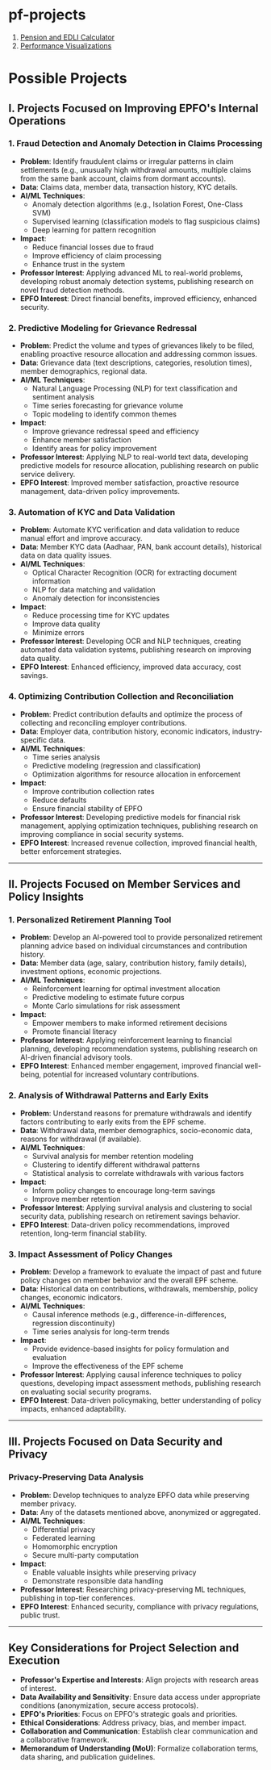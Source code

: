 # pf-projects

1. [Pension and EDLI Calculator](./calculator/cal.html)
2. [Performance Visualizations](./performance-visualization/claimwise-rejection.html)

# Possible Projects

## I. Projects Focused on Improving EPFO's Internal Operations

### 1. Fraud Detection and Anomaly Detection in Claims Processing
- **Problem**: Identify fraudulent claims or irregular patterns in claim settlements (e.g., unusually high withdrawal amounts, multiple claims from the same bank account, claims from dormant accounts).
- **Data**: Claims data, member data, transaction history, KYC details.
- **AI/ML Techniques**:
  - Anomaly detection algorithms (e.g., Isolation Forest, One-Class SVM)
  - Supervised learning (classification models to flag suspicious claims)
  - Deep learning for pattern recognition
- **Impact**:
  - Reduce financial losses due to fraud
  - Improve efficiency of claim processing
  - Enhance trust in the system
- **Professor Interest**: Applying advanced ML to real-world problems, developing robust anomaly detection systems, publishing research on novel fraud detection methods.
- **EPFO Interest**: Direct financial benefits, improved efficiency, enhanced security.

### 2. Predictive Modeling for Grievance Redressal
- **Problem**: Predict the volume and types of grievances likely to be filed, enabling proactive resource allocation and addressing common issues.
- **Data**: Grievance data (text descriptions, categories, resolution times), member demographics, regional data.
- **AI/ML Techniques**:
  - Natural Language Processing (NLP) for text classification and sentiment analysis
  - Time series forecasting for grievance volume
  - Topic modeling to identify common themes
- **Impact**:
  - Improve grievance redressal speed and efficiency
  - Enhance member satisfaction
  - Identify areas for policy improvement
- **Professor Interest**: Applying NLP to real-world text data, developing predictive models for resource allocation, publishing research on public service delivery.
- **EPFO Interest**: Improved member satisfaction, proactive resource management, data-driven policy improvements.

### 3. Automation of KYC and Data Validation
- **Problem**: Automate KYC verification and data validation to reduce manual effort and improve accuracy.
- **Data**: Member KYC data (Aadhaar, PAN, bank account details), historical data on data quality issues.
- **AI/ML Techniques**:
  - Optical Character Recognition (OCR) for extracting document information
  - NLP for data matching and validation
  - Anomaly detection for inconsistencies
- **Impact**:
  - Reduce processing time for KYC updates
  - Improve data quality
  - Minimize errors
- **Professor Interest**: Developing OCR and NLP techniques, creating automated data validation systems, publishing research on improving data quality.
- **EPFO Interest**: Enhanced efficiency, improved data accuracy, cost savings.

### 4. Optimizing Contribution Collection and Reconciliation
- **Problem**: Predict contribution defaults and optimize the process of collecting and reconciling employer contributions.
- **Data**: Employer data, contribution history, economic indicators, industry-specific data.
- **AI/ML Techniques**:
  - Time series analysis
  - Predictive modeling (regression and classification)
  - Optimization algorithms for resource allocation in enforcement
- **Impact**:
  - Improve contribution collection rates
  - Reduce defaults
  - Ensure financial stability of EPFO
- **Professor Interest**: Developing predictive models for financial risk management, applying optimization techniques, publishing research on improving compliance in social security systems.
- **EPFO Interest**: Increased revenue collection, improved financial health, better enforcement strategies.

---

## II. Projects Focused on Member Services and Policy Insights

### 1. Personalized Retirement Planning Tool
- **Problem**: Develop an AI-powered tool to provide personalized retirement planning advice based on individual circumstances and contribution history.
- **Data**: Member data (age, salary, contribution history, family details), investment options, economic projections.
- **AI/ML Techniques**:
  - Reinforcement learning for optimal investment allocation
  - Predictive modeling to estimate future corpus
  - Monte Carlo simulations for risk assessment
- **Impact**:
  - Empower members to make informed retirement decisions
  - Promote financial literacy
- **Professor Interest**: Applying reinforcement learning to financial planning, developing recommendation systems, publishing research on AI-driven financial advisory tools.
- **EPFO Interest**: Enhanced member engagement, improved financial well-being, potential for increased voluntary contributions.

### 2. Analysis of Withdrawal Patterns and Early Exits
- **Problem**: Understand reasons for premature withdrawals and identify factors contributing to early exits from the EPF scheme.
- **Data**: Withdrawal data, member demographics, socio-economic data, reasons for withdrawal (if available).
- **AI/ML Techniques**:
  - Survival analysis for member retention modeling
  - Clustering to identify different withdrawal patterns
  - Statistical analysis to correlate withdrawals with various factors
- **Impact**:
  - Inform policy changes to encourage long-term savings
  - Improve member retention
- **Professor Interest**: Applying survival analysis and clustering to social security data, publishing research on retirement savings behavior.
- **EPFO Interest**: Data-driven policy recommendations, improved retention, long-term financial stability.

### 3. Impact Assessment of Policy Changes
- **Problem**: Develop a framework to evaluate the impact of past and future policy changes on member behavior and the overall EPF scheme.
- **Data**: Historical data on contributions, withdrawals, membership, policy changes, economic indicators.
- **AI/ML Techniques**:
  - Causal inference methods (e.g., difference-in-differences, regression discontinuity)
  - Time series analysis for long-term trends
- **Impact**:
  - Provide evidence-based insights for policy formulation and evaluation
  - Improve the effectiveness of the EPF scheme
- **Professor Interest**: Applying causal inference techniques to policy questions, developing impact assessment methods, publishing research on evaluating social security programs.
- **EPFO Interest**: Data-driven policymaking, better understanding of policy impacts, enhanced adaptability.

---

## III. Projects Focused on Data Security and Privacy

### Privacy-Preserving Data Analysis
- **Problem**: Develop techniques to analyze EPFO data while preserving member privacy.
- **Data**: Any of the datasets mentioned above, anonymized or aggregated.
- **AI/ML Techniques**:
  - Differential privacy
  - Federated learning
  - Homomorphic encryption
  - Secure multi-party computation
- **Impact**:
  - Enable valuable insights while preserving privacy
  - Demonstrate responsible data handling
- **Professor Interest**: Researching privacy-preserving ML techniques, publishing in top-tier conferences.
- **EPFO Interest**: Enhanced security, compliance with privacy regulations, public trust.

---

## Key Considerations for Project Selection and Execution
- **Professor's Expertise and Interests**: Align projects with research areas of interest.
- **Data Availability and Sensitivity**: Ensure data access under appropriate conditions (anonymization, secure access protocols).
- **EPFO's Priorities**: Focus on EPFO's strategic goals and priorities.
- **Ethical Considerations**: Address privacy, bias, and member impact.
- **Collaboration and Communication**: Establish clear communication and a collaborative framework.
- **Memorandum of Understanding (MoU)**: Formalize collaboration terms, data sharing, and publication guidelines.
